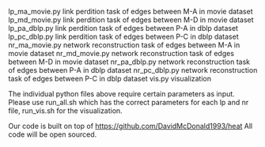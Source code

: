 lp_ma_movie.py   link perdition task of edges between M-A in movie dataset
lp_md_movie.py	 link perdition task of edges between M-D in movie dataset
lp_pa_dblp.py    link perdition task of edges between P-A in dblp dataset
lp_pc_dblp.py    link perdition task of edges between P-C in dblp dataset
nr_ma_movie.py	 network reconstruction task of edges between M-A in movie dataset
nr_md_movie.py   network reconstruction task of edges between M-D in movie dataset
nr_pa_dblp.py    network reconstruction task of edges between P-A in dblp dataset
nr_pc_dblp.py    network reconstruction task of edges between P-C in dblp dataset
vis.py           visualization

The individual python files above require certain parameters as input. Please use run_all.sh which has the correct parameters for each lp and nr file, run_vis.sh for the visualization.

Our code is built on top of https://github.com/DavidMcDonald1993/heat
All code will be open sourced.
